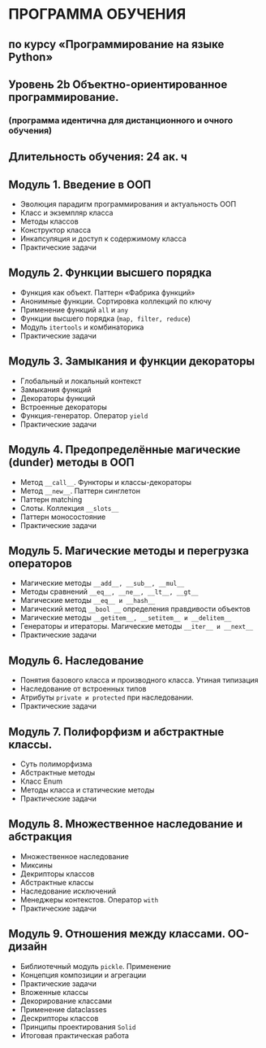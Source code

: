 # ПРОГРАММА ОБУЧЕНИЯ
## по курсу «Программирование на языке Python»
## Уровень 2b Объектно-ориентированное программирование.
### (программа идентична для дистанционного и очного обучения)


## Длительность обучения: 24 ак. ч


## Модуль 1. Введение в ООП
*	Эволюция парадигм программирования и актуальность ООП
*	Класс и экземпляр класса
*	Методы классов
*	Конструктор класса
*	Инкапсуляция и доступ к содержимому класса
*	Практические задачи

## Модуль 2. Функции высшего порядка

*	Функция как объект. Паттерн «Фабрика функций»
*	Анонимные функции. Сортировка коллекций по ключу
*	Применение функций `all` и `any`
*	Функции высшего порядка (`map, filter, reduce`)
*	Модуль `itertools` и комбинаторика
*	Практические задачи

## Модуль 3. Замыкания и функции декораторы

*	Глобальный и локальный контекст
*	Замыкания функций
*	Декораторы функций
*	Встроенные декораторы
*	Функция-генератор. Оператор `yield`
*	Практические задачи

## Модуль 4. Предопределённые магические (dunder) методы в ООП

*	Метод `__call__`. Функторы и классы-декораторы
*	Метод `__new__`. Паттерн синглетон
*	Паттерн matching
*	Слоты. Коллекция `__slots__`
*	Паттерн моносостояние
*	Практические задачи


## Модуль 5. Магические методы и перегрузка операторов

*	Магические методы `__add__, __sub__, __mul__`
*	Методы сравнений `__eq__, __ne__, __lt__, __gt__` 
*	Магические методы `__eq__ и __hash__`
*	Магический метод `__bool __` определения правдивости объектов
*	Магические методы `__getitem__, __setitem__ и __delitem__`
*	Генераторы и итераторы. Магические методы `__iter__ и __next__`
*	Практические задачи

## Модуль 6. Наследование 

*	Понятия базового класса и производного класса. Утиная типизация
*	Наследование от встроенных типов
*	Атрибуты `private и protected` при наследовании. 
*	Практические задачи

## Модуль 7. Полифорфизм и абстрактные классы. 

*	Суть полиморфизма
*	Абстрактные методы
*	Класс Enum
*	Методы класса и статические методы
*	Практические задачи

## Модуль 8. Множественное наследование и абстракция 

*	Множественное наследование
*	Миксины
*	Декрипторы классов
*	Абстрактные классы
*	Наследование исключений
*	Менеджеры контекстов. Оператор `with`
*	Практические задачи

## Модуль 9. Отношения между классами. ОО-дизайн

*	Библиотечный модуль `pickle`. Применение
*	Концепция композиции и агрегации
*	Практические задачи
*	Вложенные классы
*	Декорирование классами
*	Применение dataclasses
*	Дескрипторы классов
*	Принципы проектирования `Solid`
*	Итоговая практическая работа


